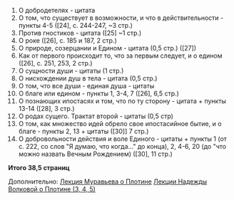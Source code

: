 1. О добродетелях - цитата
2. О том, что существует в возможности, и что в действительности - пункты 4-5 ([24], с. 244-247, ~3 стр.)
3. Против гностиков - цитата ([25] ~1 стр.)
4. О роке ([26], c. 185 и 187, 2 стр.)
5. О природе, созерцании и Едином - цитата (0,5 стр.) ([27])
6. Как от первого происходит то, что за первым следует, и о едином ([26], c. 251, 253, 2 стр.)
7. О сущности души - цитаты (1 стр.)
8. О нисхождении душ в тела - цитата (0,5 стр.)
9. О том, что все души - единая душа - цитаты 
10. О благе или едином - пункты 1, 3-4, 7 ([26], 6,5 стр.)
11. О познающих ипостасях и том, что по ту сторону - цитата + пункты 13-14 ([28], 3 стр.)
12. О родах сущего. Трактат второй - цитаты (0,5 стр)
13. О том, как множество идей обрело свое ипостасийное бытие, и о благе - пункты 2, 13 + цитаты ([30]] 7 стр.)
14. О добровольности действия и воле Единого - цитаты + пункты 1 (от с. 222, со слов "Я думаю, что когда..." до конца), 2, 4-6, 20 (до "что можно назвать Вечным Рождением) ([30], 11 стр.)

**Итого 38,5 страниц**

Дополнительно:
[Лекция Муравьева о Плотине](https://www.youtube.com/watch?v=IYDvB2TP-TU)
[Лекции Надежды Волковой о Плотине (3, 4, 5)](https://www.youtube.com/watch?v=OdC5c_8s2GU&list=PLc8tpjQzInaKlLAsXNSmJ2fOxM5acvIht&index=3)